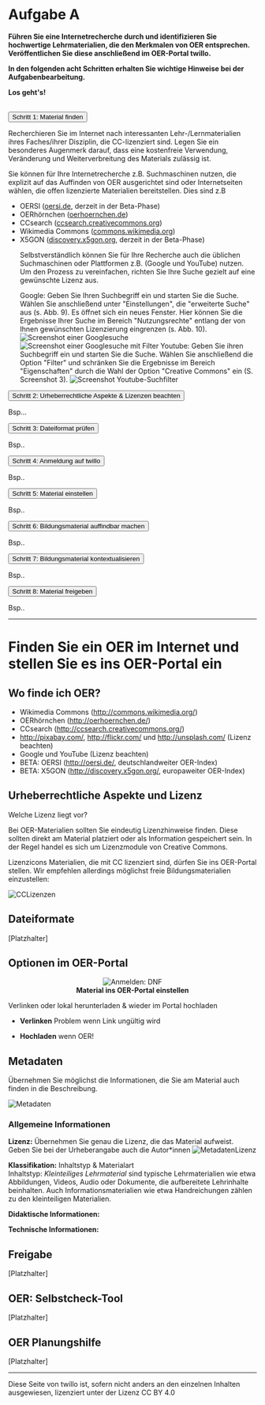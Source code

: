 # Aufgabe A

<b>Führen Sie eine Internetrecherche durch und identifizieren Sie hochwertige Lehrmaterialien, die den Merkmalen von OER entsprechen. Veröffentlichen Sie diese anschließend im OER-Portal twillo.

In den folgenden acht Schritten erhalten Sie wichtige Hinweise bei der Aufgabenbearbeitung.

Los geht's!</b><br><br>

<!-- Script fürs Accordion -->
<script>
var acc = document.getElementsByClassName("accordion");

for (var i = 0; i < acc.length; i++) {
  acc[i].addEventListener("click", function() {
    var panel = this.nextElementSibling;
    /* if panel already open */
    if (panel.style.maxHeight) {
      this.classList.toggle('activeA', false);
    	panel.style.maxHeight = null;
      return;
    }
    /* else */
  	 for (var j = 0; j < acc.length; j++) {
    	acc[j].classList.toggle('activeA', false)
    	var p = acc[j].nextElementSibling;
    	p.style.maxHeight = null;
    }
    this.classList.toggle('activeA', true);
    panel.style.maxHeight = panel.scrollHeight + "px";

  });
}
</script>

<div>
  <button class="accordion">Schritt 1: Material finden</button>
  <div class="panel">
   <p>Recherchieren Sie im Internet nach interessanten Lehr-/Lernmaterialien ihres Faches/ihrer Disziplin, die CC-lizenziert sind. Legen Sie ein besonderes Augenmerk darauf, dass eine kostenfreie Verwendung, Veränderung und Weiterverbreitung des Materials zulässig ist.

Sie können für Ihre Internetrecherche z.B. Suchmaschinen nutzen, die explizit auf das Auffinden von OER ausgerichtet sind oder Internetseiten wählen, die offen lizenzierte Materialien bereitstellen. Dies sind z.B
<ul>
<li> OERSI (<a aria-describedby="Link zur OERSI-Seite" href="http://oersi.de/" target="_blank">oersi.de</a>, derzeit in der Beta-Phase)</li>
<li> OERhörnchen (<a aria-describedby="Link zur OER-Hörnchen-Seite" href="http://oerhoernchen.de/" target="_blank">oerhoernchen.de</a>)</li>
<li> CCsearch (<a aria-describedby="Link zur CC-Search-Seite" href="http://ccsearch.creativecommons.org/" target="_blank">ccsearch.creativecommons.org</a>)</li>
<li> Wikimedia Commons (<a aria-describedby="Link zu Wikimedia Commons" href="http://commons.wikimedia.org/" target="_blank">commons.wikimedia.org</a>)</li>
<li> X5GON (<a aria-describedby="Link zur X5GON-Seite" href="http://discovery.x5gon.org/" target="_blank">discovery.x5gon.org</a>, derzeit in der Beta-Phase)</p>
    Selbstverständlich können Sie für Ihre Recherche auch die üblichen Suchmaschinen oder Plattformen z.B. (Google und YouTube) nutzen. Um den Prozess zu vereinfachen, richten Sie Ihre Suche gezielt auf eine gewünschte Lizenz aus.

Google:  Geben Sie Ihren Suchbegriff ein und starten Sie die Suche. Wählen Sie anschließend unter "Einstellungen", die "erweiterte Suche" aus (s. Abb. 9). Es öffnet sich ein neues Fenster. Hier können Sie die Ergebnisse Ihrer Suche im Bereich "Nutzungsrechte" entlang der von Ihnen gewünschten Lizenzierung eingrenzen (s. Abb. 10).
<img src="images/Google_Suche_1.svg" alt="Screenshot einer Googlesuche" titel="Abb. 10: Screenshot Google-Suche"/>
<img src="images/Google_Suche_2.svg" alt="Screenshot einer Googlesuche mit Filter" titel="Abb. 12.: Screenshot Google-Suchfilter"/>
Youtube: Geben Sie ihren Suchbegriff ein und starten Sie die Suche. Wählen Sie anschließend die Option "Filter" und schränken Sie die Ergebnisse im Bereich "Eigenschaften" durch die Wahl der Option "Creative Commons" ein (S. Screenshot 3).
<img src="images/YouTube.svg" alt="Screenshot Youtube-Suchfilter" titel="Abb. 12: Screenshot YouTube-Suchfilter"/>
  </div>
  <button class="accordion">Schritt 2: Urheberrechtliche Aspekte & Lizenzen beachten</button>
  <div class="panel">
   <p>Bsp...</p>
  </div>
  <button class="accordion">Schritt 3: Dateiformat prüfen</button>
  <div class="panel">
   <p>Bsp..</p>
  </div>
  <button class="accordion">Schritt 4: Anmeldung auf twillo</button>
  <div class="panel">
   <p>Bsp..</p>
  </div>
  <button class="accordion">Schritt 5: Material einstellen</button>
  <div class="panel">
   <p>Bsp..</p>
  </div>
  <button class="accordion">Schritt 6: Bildungsmaterial auffindbar machen</button>
  <div class="panel">
   <p>Bsp..</p>
  </div>
  <button class="accordion">Schritt 7: Bildungsmaterial kontextualisieren</button>
  <div class="panel">
   <p>Bsp..</p>
  </div>
  <button class="accordion">Schritt 8: Material freigeben</button>
  <div class="panel">
   <p>Bsp..</p>
  </div>
</div>

---
<!-- old -->

# Finden Sie ein OER im Internet und stellen Sie es ins OER-Portal ein

## Wo finde ich OER?

* Wikimedia Commons (http://commons.wikimedia.org/)
* OERhörnchen (http://oerhoernchen.de/)
* CCsearch (http://ccsearch.creativecommons.org/)
* http://pixabay.com/, http://flickr.com/ und http://unsplash.com/ (Lizenz beachten)
* Google und YouTube (Lizenz beachten)
* BETA: OERSI (http://oersi.de/, deutschlandweiter OER-Index)
* BETA: X5GON (http://discovery.x5gon.org/, europaweiter OER-Index)

## Urheberrechtliche Aspekte und Lizenz

Welche Lizenz liegt vor?

Bei OER-Materialien sollten Sie eindeutig Lizenzhinweise finden. Diese sollten direkt am Material platziert oder als Information gespeichert sein. In der Regel handel es sich um Lizenzmodule von Creative Commons.

Lizenzicons
Materialien, die mit CC lizenziert sind, dürfen Sie ins OER-Portal stellen. Wir empfehlen allerdings möglichst freie Bildungsmaterialien einzustellen:

<img src="images/oer_skala.svg" alt="CCLizenzen"/>

## Dateiformate

[Platzhalter]

## Optionen im OER-Portal

<center><img src="images/OER-Portal_Workflow_Grafik.svg" max-width="150" alt="Anmelden: DNF" titel="Anmelden: DFN"/><br><B>Material ins OER-Portal einstellen</B></center>

Verlinken oder lokal herunterladen & wieder im Portal hochladen

* **Verlinken** Problem wenn Link ungültig wird

* **Hochladen** wenn OER!

## Metadaten

Übernehmen Sie möglichst die Informationen, die Sie am Material auch finden in die Beschreibung.

<img src="images/general_structure.svg" alt="Metadaten" titel="Metadaten"/>

### Allgemeine Informationen

<B>Lizenz:</B>
Übernehmen Sie genau die Lizenz, die das  Material aufweist. Geben Sie bei der Urheberangabe auch die Autor*innen
<img src="images/urheber.svg" alt="MetadatenLizenz" titel="MetadatenLizenz"/>

<B>Klassifikation:</B> Inhaltstyp & Materialart
<br>
Inhaltstyp: *Kleinteiliges Lehrmaterial* sind typische Lehrmaterialien wie etwa Abbildungen, Videos, Audio oder Dokumente, die aufbereitete Lehrinhalte beinhalten. Auch Informationsmaterialien wie etwa Handreichungen zählen zu den kleinteiligen Materialien.

<B>Didaktische Informationen:</B>

<B>Technische Informationen:</B>

## Freigabe

[Platzhalter]

## OER: Selbstcheck-Tool

[Platzhalter]

## OER Planungshilfe

[Platzhalter]



---
<footer style="font-size:14px;">
  Diese Seite von twillo ist, sofern nicht anders an den einzelnen Inhalten ausgewiesen, lizenziert unter der Lizenz CC BY 4.0
</footer>
